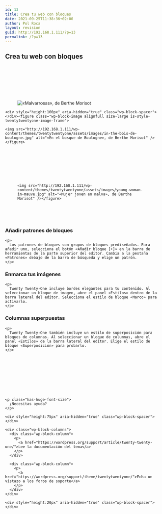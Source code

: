 ```yaml
---
id: 13
title: Crea tu web con bloques
date: 2021-09-25T11:38:36+02:00
author: Pol Roca
layout: revision
guid: http://192.168.1.111/?p=13
permalink: /?p=13
---
```

<h2 class="alignwide has-text-align-wide has-gigantic-font-size" style="line-height:1.1">
  Crea tu web con bloques
</h2>

<div style="height:100px" aria-hidden="true" class="wp-block-spacer">
</div>

<div class="wp-block-columns alignwide are-vertically-aligned-center is-style-twentytwentyone-columns-overlap">
  <div class="wp-block-column is-vertically-aligned-center">
    <figure class="wp-block-image alignfull size-large"><img src="http://192.168.1.111/wp-content/themes/twentytwentyone/assets/images/roses-tremieres-hollyhocks-1884.jpg" alt="«Malvarrosas», de Berthe Morisot" /></figure> 
    
    <div style="height:100px" aria-hidden="true" class="wp-block-spacer">
    </div><figure class="wp-block-image alignfull size-large is-style-twentytwentyone-image-frame">
    
    <img src="http://192.168.1.111/wp-content/themes/twentytwentyone/assets/images/in-the-bois-de-boulogne.jpg" alt="«En el bosque de Boulogne», de Berthe Morisot" /></figure>
  </div>
  
  <div class="wp-block-column is-vertically-aligned-center">
    <div style="height:100px" aria-hidden="true" class="wp-block-spacer">
    </div><figure class="wp-block-image size-large alignfull size-full is-style-twentytwentyone-border">
    
    <img src="http://192.168.1.111/wp-content/themes/twentytwentyone/assets/images/young-woman-in-mauve.jpg" alt="«Mujer joven en malva», de Berthe Morisot" /></figure>
  </div>
</div>

<div style="height:50px" aria-hidden="true" class="wp-block-spacer">
</div>

<div class="wp-block-columns alignwide are-vertically-aligned-top">
  <div class="wp-block-column is-vertically-aligned-top">
    <h3>
      Añadir patrones de bloques
    </h3>
    
    <p>
      Los patrones de bloques son grupos de bloques prediseñados. Para añadir uno, selecciona el botón «Añadir bloque [+]» en la barra de herramientas de la parte superior del editor. Cambia a la pestaña «Patrones» debajo de la barra de búsqueda y elige un patrón.
    </p>
  </div>
  
  <div class="wp-block-column is-vertically-aligned-top">
    <h3>
      Enmarca tus imágenes
    </h3>
    
    <p>
      Twenty Twenty-One incluye bordes elegantes para tu contenido. Al seleccionar un bloque de imagen, abre el panel «Estilos» dentro de la barra lateral del editor. Selecciona el estilo de bloque «Marco» para activarlo.
    </p>
  </div>
  
  <div class="wp-block-column is-vertically-aligned-top">
    <h3>
      Columnas superpuestas
    </h3>
    
    <p>
      Twenty Twenty-One también incluye un estilo de superposición para bloques de columnas. Al seleccionar un bloque de columnas, abre el panel «Estilos» de la barra lateral del editor. Elige el estilo de bloque «Superposición» para probarlo.
    </p>
  </div>
</div>

<div style="height:100px" aria-hidden="true" class="wp-block-spacer">
</div>

<div class="wp-block-cover alignwide has-green-background-color has-background-dim is-style-twentytwentyone-border">
  <div class="wp-block-cover__inner-container">
    <div style="height:20px" aria-hidden="true" class="wp-block-spacer">
    </div>
    
    <p class="has-huge-font-size">
      ¿Necesitas ayuda?
    </p>
    
    <div style="height:75px" aria-hidden="true" class="wp-block-spacer">
    </div>
    
    <div class="wp-block-columns">
      <div class="wp-block-column">
        <p>
          <a href="https://wordpress.org/support/article/twenty-twenty-one/">Lee la documentación del tema</a>
        </p>
      </div>
      
      <div class="wp-block-column">
        <p>
          <a href="https://wordpress.org/support/theme/twentytwentyone/">Echa un vistazo a los foros de soporte</a>
        </p>
      </div>
    </div>
    
    <div style="height:20px" aria-hidden="true" class="wp-block-spacer">
    </div>
  </div>
</div>